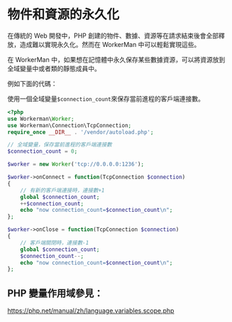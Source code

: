 # 物件和資源的永久化
在傳統的 Web 開發中，PHP 創建的物件、數據、資源等在請求結束後會全部釋放，造成難以實現永久化。然而在 WorkerMan 中可以輕鬆實現這些。

在 WorkerMan 中，如果想在記憶體中永久保存某些數據資源，可以將資源放到全域變量中或者類的靜態成員中。


例如下面的代碼：

使用一個全域變量```$connection_count```來保存當前進程的客戶端連接數。

```php
<?php
use Workerman\Worker;
use Workerman\Connection\TcpConnection;
require_once __DIR__ . '/vendor/autoload.php';

// 全域變量，保存當前進程的客戶端連接數
$connection_count = 0;

$worker = new Worker('tcp://0.0.0.0:1236');

$worker->onConnect = function(TcpConnection $connection)
{
    // 有新的客戶端連接時，連接數+1
    global $connection_count;
    ++$connection_count;
    echo "now connection_count=$connection_count\n";
};

$worker->onClose = function(TcpConnection $connection)
{
    // 客戶端關閉時，連接數-1
    global $connection_count;
    $connection_count--;
    echo "now connection_count=$connection_count\n";
};

```


## PHP 變量作用域參見：
https://php.net/manual/zh/language.variables.scope.php
